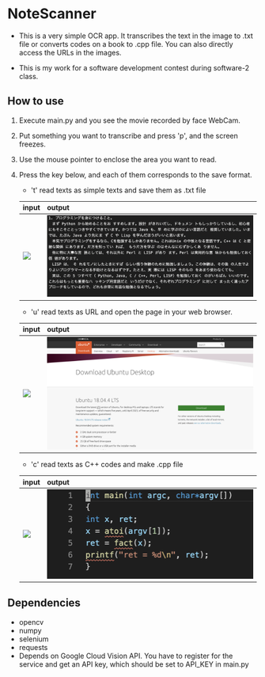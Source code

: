 # NoteScanner
- This is a very simple OCR app. It transcribes the text in the image to .txt file or converts codes on a book to .cpp file. You can also directly access the URLs in the images.

- This is my work for a software development contest during software-2 class.


## How to use
1. Execute main.py and you see the movie recorded by face WebCam.
2. Put something you want to transcribe and press 'p', and the screen freezes.
3. Use the mouse pointer to enclose the area you want to read.
4. Press the key below, and each of them corresponds to the save format.
    - 't' read texts as simple texts and save them as .txt file

    | input                                                                | output                                                               |
    | -------------------------------------------------------------------- | -------------------------------------------------------------------- |
    | ![](https://github.com/dkasuga/NoteScanner/blob/master/img/img2.png) | ![](https://github.com/dkasuga/NoteScanner/blob/master/img/out1.png) |

    - 'u' read texts as URL and open the page in your web browser.

    | input                                                                | output                                                               |
    | -------------------------------------------------------------------- | -------------------------------------------------------------------- |
    | ![](https://github.com/dkasuga/NoteScanner/blob/master/img/img3.png) | ![](https://github.com/dkasuga/NoteScanner/blob/master/img/out3.png) |

    - 'c' read texts as C++ codes and make .cpp file

    | input                                                                | output                                                               |
    | -------------------------------------------------------------------- | -------------------------------------------------------------------- |
    | ![](https://github.com/dkasuga/NoteScanner/blob/master/img/img1.png) | ![](https://github.com/dkasuga/NoteScanner/blob/master/img/out2.png) |

## Dependencies
- opencv
- numpy
- selenium
- requests
- Depends on Google Cloud Vision API. You have to register for the service and get an API key, which should be set to API_KEY in main.py
